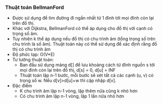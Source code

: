 ### Thuật toán BellmanFord
- Được sử dụng để tìm đường đi ngắn nhất từ 1 đỉnh tới mọi đỉnh còn lại trên đồ thị. 
- Khác với Dijkstra, BellmanFord có thể áp dụng cho đồ thị với cạnh có trọng số âm.
- Tuy nhiên k thể áp dụng nếu đồ thị có chu trình âm (tổng trọng số trên chu trình là số âm). Thuật toán này có thể sử dụng để xác định rằng đồ thị có chu trình âm 
- Độ phức tạp: O(V*E)
- Tư tưởng thuật toán:
  - Ban đầu sử dụng mảng d[] để lưu khoảng cách từ đỉnh nguồn s tới mọi đỉnh còn lại trên đồ thị, d[s] = 0, d[u] = INF
  - Thuật toán lặp n-1 bước, mỗi bước sẽ xét tất cả các cạnh (u, v) có trọng số w. Nếu d[v]>d[u]+w thì cập nhập d[v].
- Đặc điểm 
  - K chu trình âm lặp n-1 vòng, lặp thêm nữa cũng k nhỏ hơn 
  - Có chu trình âm lặp n-1 vòng, lặp 1 lần nữa nhỏ hơn 
